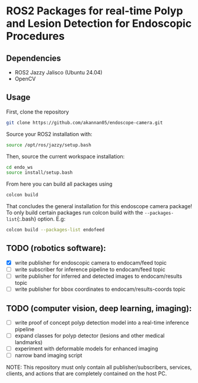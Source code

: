 # ROS2 Packages for real-time Polyp and Lesion Detection for Endoscopic Procedures

## Dependencies
- ROS2 Jazzy Jalisco (Ubuntu 24.04)
- OpenCV

## Usage

First, clone the repository 
```bash
git clone https://github.com/akannan05/endoscope-camera.git
```
Source your ROS2 installation with:

```bash
source /opt/ros/jazzy/setup.bash
```
Then, source the current workspace installation:

```bash
cd endo_ws
source install/setup.bash
```
From here you can build all packages using
```bash
colcon build
```
That concludes the general installation for this endoscope camera package! To only build certain packages run colcon build with the `--packages-list`{:.bash} option. E.g:
```bash
colcon build --packages-list endofeed
```

## TODO (robotics software):
- [x] write publisher for endoscopic camera to endocam/feed topic
- [ ] write subscriber for inference pipeline to endocam/feed topic  
- [ ] write publisher for inferred and detected images to endocam/results topic
- [ ] write publisher for bbox coordinates to endocam/results-coords topic

## TODO (computer vision, deep learning, imaging):
- [ ] write proof of concept polyp detection model into a real-time inference pipeline
- [ ] expand classes for polyp detector (lesions and other medical landmarks)
- [ ] experiment with deformable models for enhanced imaging
- [ ] narrow band imaging script

NOTE: This repository must only contain all publisher/subscribers, services, clients, and
actions that are completely contained on the host PC. 
